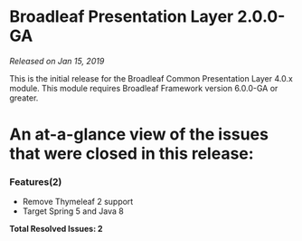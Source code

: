 # Broadleaf Presentation Layer 2.0.0-GA

_Released on Jan 15, 2019_

This is the initial release for the Broadleaf Common Presentation Layer 4.0.x module.  This module requires Broadleaf Framework version 6.0.0-GA or greater.

# An at-a-glance view of the issues that were closed in this release:

### Features(2)
- Remove Thymeleaf 2 support
- Target Spring 5 and Java 8


**Total Resolved Issues: 2**
